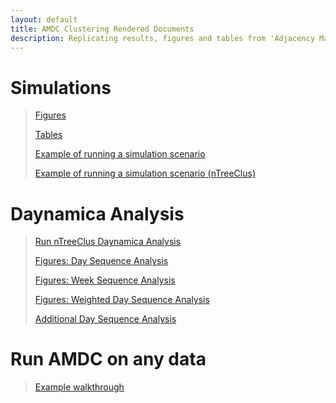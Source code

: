```yaml
---
layout: default
title: AMDC Clustering Rendered Documents
description: Replicating results, figures and tables from 'Adjacency Matrix Decomposition Clustering for Human Activity Data' (https://arxiv.org/abs/2401.01949) by Martha Barnard, Yingling Fan, Julian Wolfson.
---
```


# Simulations
> [Figures](./simulations/rendered_documents/figures.html)
> 
> [Tables](./simulations/rendered_documents/tables.html)
> 
> [Example of running a simulation scenario](./simulations/rendered_documents/example_run_sim.html)
> 
> [Example of running a simulation scenario (nTreeClus)](./simulations/rendered_documents/example_run_sim_nTreeClus.html)

# Daynamica Analysis
> [Run nTreeClus Daynamica Analysis](./daynamica_analysis/rendered_documents/run_nTreeClus_daynamica.html)
> 
> [Figures: Day Sequence Analysis](./daynamica_analysis/rendered_documents/figures_day_analysis.html)
> 
> [Figures: Week Sequence Analysis](./daynamica_analysis/rendered_documents/figures_week_analysis.html)
> 
> [Figures: Weighted Day Sequence Analysis](./daynamica_analysis/rendered_documents/figures_weighted_day_analysis.html)
> 
> [Additional Day Sequence Analysis](./daynamica_analysis/rendered_documents/additional_analysis.html)

# Run AMDC on any data
> [Example walkthrough](./daynamica_analysis/rendered_documents/run_any_data.html)
